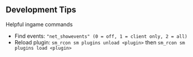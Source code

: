 ## Development Tips
Helpful ingame commands
* Find events: `"net_showevents" (0 = off, 1 = client only, 2 = all)`
* Reload plugin: `sm_rcon sm plugins unload <plugin>` then `sm_rcon sm plugins load <plugin>`

